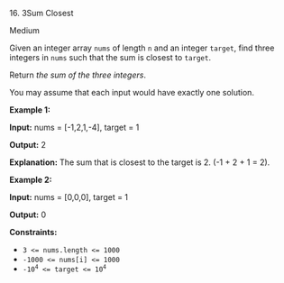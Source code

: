 16\. 3Sum Closest

Medium

Given an integer array `nums` of length `n` and an integer `target`, find three integers in `nums` such that the sum is closest to `target`.

Return _the sum of the three integers_.

You may assume that each input would have exactly one solution.

**Example 1:**

**Input:** nums = [-1,2,1,-4], target = 1

**Output:** 2

**Explanation:** The sum that is closest to the target is 2. (-1 + 2 + 1 = 2).

**Example 2:**

**Input:** nums = [0,0,0], target = 1

**Output:** 0

**Constraints:**

*   `3 <= nums.length <= 1000`
*   `-1000 <= nums[i] <= 1000`
*   <code>-10<sup>4</sup> <= target <= 10<sup>4</sup></code>